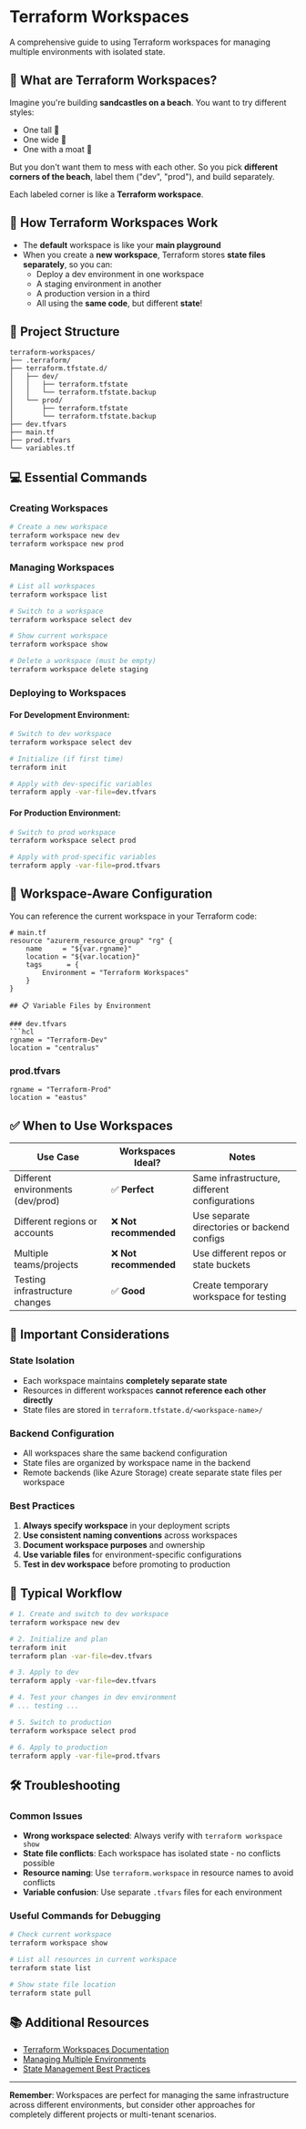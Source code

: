 # Terraform Workspaces

A comprehensive guide to using Terraform workspaces for managing multiple environments with isolated state.

## 🧠 What are Terraform Workspaces?

Imagine you're building **sandcastles on a beach**. You want to try different styles:
- One tall 🗼
- One wide 🏰  
- One with a moat 🌊

But you don't want them to mess with each other. So you pick **different corners of the beach**, label them ("dev", "prod"), and build separately.

Each labeled corner is like a **Terraform workspace**.

## 🧰 How Terraform Workspaces Work

- The **default** workspace is like your **main playground**
- When you create a **new workspace**, Terraform stores **state files separately**, so you can:
  - Deploy a dev environment in one workspace
  - A staging environment in another  
  - A production version in a third
  - All using the **same code**, but different **state**!

## 📁 Project Structure

```
terraform-workspaces/
├── .terraform/
├── terraform.tfstate.d/
│   ├── dev/
│   │   ├── terraform.tfstate
│   │   └── terraform.tfstate.backup
│   └── prod/
│       ├── terraform.tfstate
│       └── terraform.tfstate.backup
├── dev.tfvars
├── main.tf
├── prod.tfvars
└── variables.tf
```

## 💻 Essential Commands

### Creating Workspaces
```bash
# Create a new workspace
terraform workspace new dev
terraform workspace new prod
```

### Managing Workspaces
```bash
# List all workspaces
terraform workspace list

# Switch to a workspace
terraform workspace select dev

# Show current workspace
terraform workspace show

# Delete a workspace (must be empty)
terraform workspace delete staging
```

### Deploying to Workspaces

#### For Development Environment:
```bash
# Switch to dev workspace
terraform workspace select dev

# Initialize (if first time)
terraform init

# Apply with dev-specific variables
terraform apply -var-file=dev.tfvars
```

#### For Production Environment:
```bash
# Switch to prod workspace  
terraform workspace select prod

# Apply with prod-specific variables
terraform apply -var-file=prod.tfvars
```

## 🎯 Workspace-Aware Configuration

You can reference the current workspace in your Terraform code:

```hcl
# main.tf
resource "azurerm_resource_group" "rg" {
    name     = "${var.rgname}"
    location = "${var.location}"
    tags      = {
        Environment = "Terraform Workspaces"
    }
}

## 📋 Variable Files by Environment

### dev.tfvars
```hcl
rgname = "Terraform-Dev"
location = "centralus"
```

### prod.tfvars  
```hcl
rgname = "Terraform-Prod"
location = "eastus"
```

## ✅ When to Use Workspaces

| **Use Case** | **Workspaces Ideal?** | **Notes** |
|--------------|----------------------|-----------|
| Different environments (dev/prod) | ✅ **Perfect** | Same infrastructure, different configurations |
| Different regions or accounts | ❌ **Not recommended** | Use separate directories or backend configs |
| Multiple teams/projects | ❌ **Not recommended** | Use different repos or state buckets |
| Testing infrastructure changes | ✅ **Good** | Create temporary workspace for testing |

## 🚨 Important Considerations

### State Isolation
- Each workspace maintains **completely separate state**
- Resources in different workspaces **cannot reference each other directly**
- State files are stored in `terraform.tfstate.d/<workspace-name>/`

### Backend Configuration
- All workspaces share the same backend configuration
- State files are organized by workspace name in the backend
- Remote backends (like Azure Storage) create separate state files per workspace

### Best Practices
1. **Always specify workspace** in your deployment scripts
2. **Use consistent naming conventions** across workspaces
3. **Document workspace purposes** and ownership
4. **Use variable files** for environment-specific configurations
5. **Test in dev workspace** before promoting to production

## 🔄 Typical Workflow

```bash
# 1. Create and switch to dev workspace
terraform workspace new dev

# 2. Initialize and plan
terraform init
terraform plan -var-file=dev.tfvars

# 3. Apply to dev
terraform apply -var-file=dev.tfvars

# 4. Test your changes in dev environment
# ... testing ...

# 5. Switch to production
terraform workspace select prod

# 6. Apply to production
terraform apply -var-file=prod.tfvars
```

## 🛠️ Troubleshooting

### Common Issues
- **Wrong workspace selected**: Always verify with `terraform workspace show`
- **State file conflicts**: Each workspace has isolated state - no conflicts possible
- **Resource naming**: Use `terraform.workspace` in resource names to avoid conflicts
- **Variable confusion**: Use separate `.tfvars` files for each environment

### Useful Commands for Debugging
```bash
# Check current workspace
terraform workspace show

# List all resources in current workspace
terraform state list

# Show state file location
terraform state pull
```

## 📚 Additional Resources

- [Terraform Workspaces Documentation](https://developer.hashicorp.com/terraform/language/state/workspaces)
- [Managing Multiple Environments](https://developer.hashicorp.com/terraform/intro/use-cases#multi-tier-applications)
- [State Management Best Practices](https://developer.hashicorp.com/terraform/language/state)

---

**Remember**: Workspaces are perfect for managing the same infrastructure across different environments, but consider other approaches for completely different projects or multi-tenant scenarios.